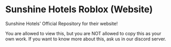 # Sunshine Hotels Roblox (Website)
 
Sunshine Hotels' Official Repository for their website!

You are allowed to view this, but you are NOT allowed to copy this as your own work.
If you want to know more about this, ask us in our discord server.
